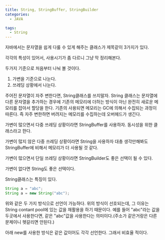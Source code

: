 ```yaml
---
title: String, StringBuffer, StringBuilder
categories:
  - JAVA

tags:
  - String
---
```




자바에서는 문자열을 쉽게 다룰 수 있게 해주는 클래스가 제목같이 3가지가 있다.

각각의 특성이 있어서, 사용시기가 좀 다르니 그냥 막 정리해본다.



두가지 기준으로 처음부터 나눠 볼 것이다.

1. 가변을 기준으로 나눈다.
2. 쓰레딩 상황에서 나눈다.



주어진 문자열이 자주 변한다면, String클래스를 쓰지말자. String 클래스는 문자열에 다른 문자열을 추가하는 경우에 기존의 메모리에 더하는 방식이 아닌 완전히 새로운 메모리를 잡아서 할당을 한다. 기존의 사용되면 메모리는 GC에 의해서 수집되는 과정이 따른다. 즉 자주 변한하면 버려지는 메모리를 수집하는데 오버헤드가 생긴다.



가변이 많으면서 다중 쓰레딩 상황이라면 StringBuffer를 사용하자. 동시성을 위한 클래스라고 한다.

가변이 많지 않은 다중 쓰레딩 상황이라면 String을 사용하자 대충 생각만해봐도 StringBuffer에 비해서 메모리가 더 사용될 것 같다.

가변이 많으면서 단일 쓰레딩 상황이라면 StringBuilder도 좋은 선택이 될 수 있다.

가변이 없다면 String도 좋은 선택이다.



String클래스는 특징이 있다.

```java
String a = "abc";
String a = new String("abc");
```

위와 같은 두 가지 방식으로 선언이 가능하다. 위의 방식이 선호되는데, 그 이유는 String contant pool에 있는 값을 재활용을 하기 때문이다. 예를 들어 "abc"라는 값을 두곳에서 사용한다면, 같은 "abc"값을 사용한다는 의미이다.(주소가 같은거랑은 다른 문제이니 헷갈리면 안된다.)

아래 new를 사용한 방식은 같은 값이어도 각각 선언한다. 그래서 비효율 적이다.